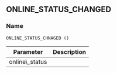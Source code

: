 ## ONLINE\_STATUS\_CHANGED

### Name

`ONLINE_STATUS_CHNAGED ()`


| Parameter        | Description |
| ---------------- | ----------- |
| online\\\_status |             |
